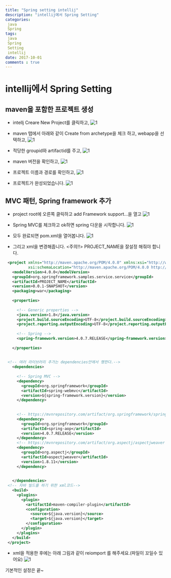 ```yaml
---
title: "Spring setting intellij"
description: "intellij에서 Spring Setting"
categories: 
 java 
 Spring
tags: 
 java
 Spring
 Setting
 intellij
date: 2017-10-01 
comments : true
---
```


# intellij에서 Spring Setting

## maven을 포함한 프로젝트 생성

* intellj Creare New Project를 클릭하고,
![1](/assets/images/springSetting/1.png)

* maven 탭에서 아래와 같이 Create from archetype을 체크 하고, webapp을 선택하고,
![1](/assets/images/springSetting/2.png)

* 적당한 groupid와 artifactid를 주고,
![1](/assets/images/springSetting/3.png)

* maven 버전을 확인하고,
![1](/assets/images/springSetting/4.png)

* 프로젝트 이름과 경로를 확인하고,
![1](/assets/images/springSetting/5.png)

* 프로젝트가 완성되었습니다.
![1](/assets/images/springSetting/6.png)

## MVC 패턴, Spring framework 추가 

* project root에 오른쪽 클릭하고 add Framework support...을 열고
![1](/assets/images/springSetting/7.png)
* Spring MVC를 체크하고 ok하면 spring 다운을 시작합니다.
![1](/assets/images/springSetting/8.png)
* 모두 완료되면 pom.xml을 열어봅니다.
![1](/assets/images/springSetting/9.png)

* 그리고 xml을 변경해줍니다. <주의!!> PROJECT_NAME을 잘설정 해줘야 합니다.
```xml
 <project xmlns="http://maven.apache.org/POM/4.0.0" xmlns:xsi="http://www.w3.org/2001/XMLSchema-instance"
          xsi:schemaLocation="http://maven.apache.org/POM/4.0.0 http://maven.apache.org/xsd/maven-4.0.0.xsd">
   <modelVersion>4.0.0</modelVersion>
   <groupId>org.springframework.samples.service.service</groupId>
   <artifactId>PROJECT_NAME</artifactId>
   <version>0.0.1-SNAPSHOT</version>
   <packaging>war</packaging>
 
   <properties>
 
     <!-- Generic properties -->
     <java.version>1.8</java.version>
     <project.build.sourceEncoding>UTF-8</project.build.sourceEncoding>
     <project.reporting.outputEncoding>UTF-8</project.reporting.outputEncoding>
 
     <!-- Spring -->
     <spring-framework.version>4.0.7.RELEASE</spring-framework.version>
 
   </properties>
 
 
 <!-- 여러 라이브러리 추가는 dependencies안에서 행한다.-->
   <dependencies>
 
     <!-- Spring MVC -->
     <dependency>
       <groupId>org.springframework</groupId>
       <artifactId>spring-webmvc</artifactId>
       <version>${spring-framework.version}</version>
     </dependency>
 
 
     <!-- https://mvnrepository.com/artifact/org.springframework/spring-aop -->
     <dependency>
       <groupId>org.springframework</groupId>
       <artifactId>spring-aop</artifactId>
       <version>4.0.7.RELEASE</version>
     </dependency>
     <!-- https://mvnrepository.com/artifact/org.aspectj/aspectjweaver -->
     <dependency>
       <groupId>org.aspectj</groupId>
       <artifactId>aspectjweaver</artifactId>
       <version>1.8.11</version>
     </dependency>
 
 
   </dependencies>
 <!-- 자바 빌드를 하기 위한 xml코드-->
   <build>
     <plugins>
       <plugin>
         <artifactId>maven-compiler-plugin</artifactId>
         <configuration>
           <source>${java.version}</source>
           <target>${java.version}</target>
         </configuration>
       </plugin>
     </plugins>
   </build>
 </project>
```

* xml을 적용한 후에는 아래 그림과 같이 reiomport 를 해주세요.(파일이 꼬일수 있어요) 
![1](/assets/images/springSetting/10.png)


기본적인 설정은 끝~

